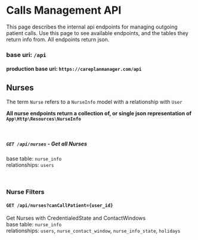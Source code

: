 # Calls Management API

This page describes the internal api endpoints for managing outgoing patient calls. Use this page to see available endpoints, and the tables they return info from. All endpoints return json.

### base uri: `/api`
#### production base uri: `https://careplanmanager.com/api`

## Nurses

The term `Nurse` refers to a `NurseInfo` model with a relationship with `User`

**All nurse endpoints return a collection of, or single json representation of `App\Http\Resources\NurseInfo`**

<br>

##### `GET /api/nurses` - Get all Nurses
base table: `nurse_info` 
<br> relationships: `users`  

<br>

### Nurse Filters
#### `GET /api/nurses?canCallPatient={user_id}`
Get Nurses with CredentialedState and ContactWindows 
<br> base table: `nurse_info`
<br> relationships: `users`, `nurse_contact_window`, `nurse_info_state`, `holidays` 
